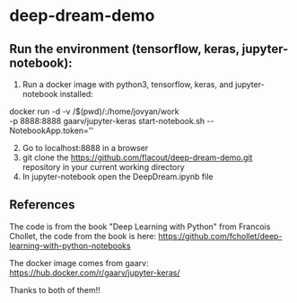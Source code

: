 # deep-dream-demo


## Run the environment (tensorflow, keras, jupyter-notebook):

1. Run a docker image with python3, tensorflow, keras, and jupyter-notebook installed:

docker run -d -v /$(pwd)/:/home/jovyan/work \
           -p 8888:8888 gaarv/jupyter-keras start-notebook.sh --NotebookApp.token=''


2. Go to localhost:8888 in a browser
3. git clone the https://github.com/flacout/deep-dream-demo.git repository in your current working directory
4. In jupyter-notebook open the DeepDream.ipynb file


## References

The code is from the book "Deep Learning with Python" from Francois Chollet, 
the code from the book is  here: https://github.com/fchollet/deep-learning-with-python-notebooks

The docker image comes from gaarv: https://hub.docker.com/r/gaarv/jupyter-keras/

Thanks to both of them!!